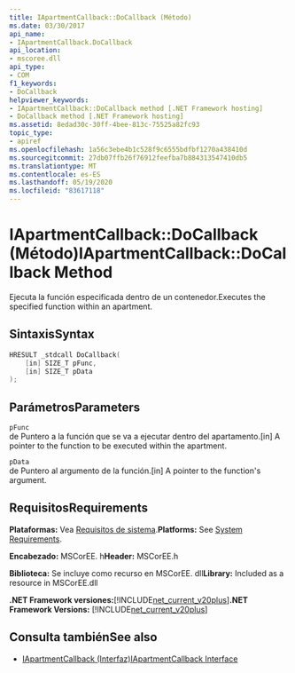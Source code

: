 ```yaml
---
title: IApartmentCallback::DoCallback (Método)
ms.date: 03/30/2017
api_name:
- IApartmentCallback.DoCallback
api_location:
- mscoree.dll
api_type:
- COM
f1_keywords:
- DoCallback
helpviewer_keywords:
- IApartmentCallback::DoCallback method [.NET Framework hosting]
- DoCallback method [.NET Framework hosting]
ms.assetid: 8edad30c-30ff-4bee-813c-75525a82fc93
topic_type:
- apiref
ms.openlocfilehash: 1a56c3ebe4b1c528f9c6555bdfbf1270a438410d
ms.sourcegitcommit: 27db07ffb26f76912feefba7b884313547410db5
ms.translationtype: MT
ms.contentlocale: es-ES
ms.lasthandoff: 05/19/2020
ms.locfileid: "83617118"
---
```

# <a name="iapartmentcallbackdocallback-method"></a><span data-ttu-id="3aa60-102">IApartmentCallback::DoCallback (Método)</span><span class="sxs-lookup"><span data-stu-id="3aa60-102">IApartmentCallback::DoCallback Method</span></span>
<span data-ttu-id="3aa60-103">Ejecuta la función especificada dentro de un contenedor.</span><span class="sxs-lookup"><span data-stu-id="3aa60-103">Executes the specified function within an apartment.</span></span>  
  
## <a name="syntax"></a><span data-ttu-id="3aa60-104">Sintaxis</span><span class="sxs-lookup"><span data-stu-id="3aa60-104">Syntax</span></span>  
  
```cpp  
HRESULT _stdcall DoCallback(  
    [in] SIZE_T pFunc,  
    [in] SIZE_T pData  
);  
```  
  
## <a name="parameters"></a><span data-ttu-id="3aa60-105">Parámetros</span><span class="sxs-lookup"><span data-stu-id="3aa60-105">Parameters</span></span>  
 `pFunc`  
 <span data-ttu-id="3aa60-106">de Puntero a la función que se va a ejecutar dentro del apartamento.</span><span class="sxs-lookup"><span data-stu-id="3aa60-106">[in] A pointer to the function to be executed within the apartment.</span></span>  
  
 `pData`  
 <span data-ttu-id="3aa60-107">de Puntero al argumento de la función.</span><span class="sxs-lookup"><span data-stu-id="3aa60-107">[in] A pointer to the function's argument.</span></span>  
  
## <a name="requirements"></a><span data-ttu-id="3aa60-108">Requisitos</span><span class="sxs-lookup"><span data-stu-id="3aa60-108">Requirements</span></span>  
 <span data-ttu-id="3aa60-109">**Plataformas:** Vea [Requisitos de sistema](../../get-started/system-requirements.md).</span><span class="sxs-lookup"><span data-stu-id="3aa60-109">**Platforms:** See [System Requirements](../../get-started/system-requirements.md).</span></span>  
  
 <span data-ttu-id="3aa60-110">**Encabezado:** MSCorEE. h</span><span class="sxs-lookup"><span data-stu-id="3aa60-110">**Header:** MSCorEE.h</span></span>  
  
 <span data-ttu-id="3aa60-111">**Biblioteca:** Se incluye como recurso en MSCorEE. dll</span><span class="sxs-lookup"><span data-stu-id="3aa60-111">**Library:** Included as a resource in MSCorEE.dll</span></span>  
  
 <span data-ttu-id="3aa60-112">**.NET Framework versiones:**[!INCLUDE[net_current_v20plus](../../../../includes/net-current-v20plus-md.md)]</span><span class="sxs-lookup"><span data-stu-id="3aa60-112">**.NET Framework Versions:** [!INCLUDE[net_current_v20plus](../../../../includes/net-current-v20plus-md.md)]</span></span>  
  
## <a name="see-also"></a><span data-ttu-id="3aa60-113">Consulta también</span><span class="sxs-lookup"><span data-stu-id="3aa60-113">See also</span></span>

- [<span data-ttu-id="3aa60-114">IApartmentCallback (Interfaz)</span><span class="sxs-lookup"><span data-stu-id="3aa60-114">IApartmentCallback Interface</span></span>](iapartmentcallback-interface.md)
